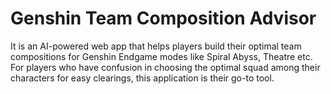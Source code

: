 # Genshin Team Composition Advisor
It is an AI-powered web app that helps players build their optimal team compositions for Genshin Endgame modes like Spiral Abyss, Theatre etc. For players who have confusion in choosing the optimal squad among their characters for easy clearings, this application is their go-to tool.
